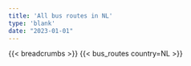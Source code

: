 ```yaml
---
title: 'All bus routes in NL'
type: 'blank'
date: "2023-01-01"
---
```


{{< breadcrumbs >}}
{{< bus_routes country=NL >}}

